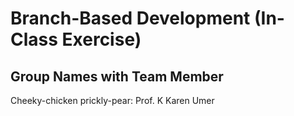 # Branch-Based Development (In-Class Exercise)

## Group Names with Team Member
Cheeky-chicken
prickly-pear: Prof. K
Karen 
Umer

